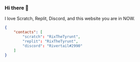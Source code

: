 ### Hi there 👋

I love Scratch, Replit, Discord, and this website you are in NOW.

```json
{
	"contacts": [
		"scratch": "RixTheTyrunt",
		"replit": "RixTheTyrunt",
		"discord": "Rivertail#2990"
	]
}
```
